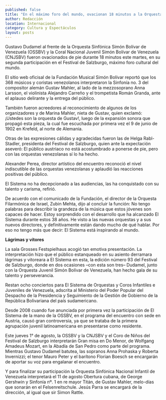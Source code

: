 ```yaml
---
published: false
title: "En el máximo foro del mundo, ovacionan 18 minutos a la Orquesta Bolivariana"
author: Redacción
location: Internacional
category: Cultura y Espectáculos
layout: posts
---
```


Gustavo Dudamel al frente de la Orquesta Sinfónica Simón Bolívar de Venezuela (OSSBV) y la Coral Nacional Juvenil Simón Bolívar de Venezuela (CNJSBV) fueron ovacionados de pie durante 18 minutos este martes, en su segunda participación en el Festival de Salzburgo, máximo foro cultural del mundo.

El sitio web oficisal de la Fundación Musical Simón Bolívar reportó que los 368 músicos y coristas venezolanos interpretaron la Sinfonía no. 3 del compositor alemán Gustav Mahler, al lado de la mezzosoprano Anna Larsson, el violinista Alejandro Carreño y el trompetista Román Granda, ante el aplauso delirante y la entrega del público.

También fueron acreedores al reconocimiento de algunos de los organizadores y de Marina Mahler, nieta de Gustav, quien exclamó: ¡Ustedes son la orquesta de Gustav!, luego de la expansión sonora que propagó esta pieza, la cual fue escuchada por primera vez el 9 de junio de 1902 en Krefeld, al norte de Alemania.

Otras de las expresiones cálidas y agradecidas fueron las de Helga Rabl-Stadler, presidenta del Festival de Salzburgo, quien ante la expectación aseveró: El público austriaco no está acostumbrado a ponerse de pie, pero con las orquestas venezolanas sí lo ha hecho.

Alexander Perea, director artístico del encuentro reconoció el nivel indiscutible de las orquestas venezolanas y aplaudió las reacciones positivas del público.

El Sistema no ha decepcionado a las audiencias, las ha conquistado con su talento y carisma, refirió.

De acuerdo con el comunicado de la Fundación, el director de la Orquesta Filarmónica de Israel, Zubin Mehta, dijo al concluir la función: No tengo palabras para describir la grandeza de la música que estos jóvenes son capaces de hacer. Estoy sorprendido con el desarrollo que ha alcanzado El Sistema durante estos 38 años. He visto a las nuevas orquestas y a sus nuevos directores, y definitivamente están dando mucho de qué hablar. Por eso no tengo más que decir: El Sistema está inspirando al mundo.

**Lágrimas y vítores**

La sala Grosses Festspielhaus acogió tan emotiva presentación. La interpretación hizo que el público estanqueado en su asiento derramara lágrimas y vitoreara a El Sistema en esta, la edición número 93 del Festival de Salzburgo, donde en dos ocasiones –con esta son tres– Dudamel, junto con la Orquesta Juvenil Simón Bolívar de Venezuela, han hecho gala de su talento y perseverancia.

Restan ocho conciertos para El Sistema de Orquestas y Coros Infantiles e Juveniles de Venezuela, adscrita al Ministerio del Poder Popular del Despacho de la Presidencia y Seguimiento de la Gestión de Gobierno de la República Bolivariana del país sudamericano.

Desde 2008 cuando fue anunciada por primera vez la participación de El Sistema de la mano de la OSSBV, en el programa del encuentro con sede en Austria, causó gran controversia, ya que se trataba de la primera agrupación juvenil latinoamericana en presentarse como residente.

Este jueves 1° de agosto, la OSSBV y la CNJSBV y el Coro de Niños del Festival de Salzburgo interpretarán Gran misa en Do Menor, de Wolfgang Amadeus Mozart, en la Abadía de San Pedro como parte del programa. Mientras Gustavo Dudamel batutea, las sopranos Anna Prohaska y Roberta Invernizzi; el tenor Mauro Peter y el barítono Florian Boesch se encargarán de aportar su voz para engalanar el encuentro.

Y para finalizar su participación la Orquesta Sinfónica Nacional Infantil de Venezuela interpretará el 11 de agosto Obertura cubana, de George Gershwin y Sinfonía nº. 1 en re mayor Titán, de Gustav Mahler, melo-días que sonarán en el Felsenreitschule. Jesús Parra se encargará de la dirección, al igual que sir Simon Rattle.
